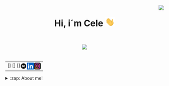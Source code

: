 <img align="right" src="https://visitor-badge.laobi.icu/badge?page_id=CeleDelgado.CeleDelgado" />

<h1 align="center">Hi, i´m Cele  <img src="./wave.gif" width="30px"></h1>
<h1 align="center">
    <img src="https://readme-typing-svg.herokuapp.com/?font=Righteous&size=35&center=true&vCenter=true&width=500&height=70&duration=4000&lines=Hei+hei!+👋;+I'm+Cele+!;" />
</h1>


<tabla alinear="derecha">
<tr>
<td>

<table align="right">
<tr>
<td>   
[<img align="right" alt="@___cele_ | Instagram" width="22px" src="./instagram.png" />]
[<img align="right" alt="Celeste-Delgado | Linkedin" width="22px" src="./descarga.png" />]
[<img align="right" alt="Cele-Delgado | Behance" width="22px" src="./behance.png" />]
</td>
</tr>
</table>


</td>
</tr>
</tabla>

<details>
  <summary>:zap: About me!</summary>

### ✨ I’m Celeste Delgado

⚡ Developer Full Stack in training at UNLAM- National University of Matanza

📍 I am in transition of the computer engineering career

🤓 I have work experience in the area of computer crimes and investigations as an Argentine Federal Police Officer
 and today I study different languages to work in that area since it is my passion
   
👾 I'm very curious and that's why you start studying programming 
 
</detalles>

<br />

---
<br/>

<h3 align="center"> <img src="./programming.png" width="25px" height="25px"> Languages and Tools</h3> 
<p align="center">
  

   <img src="./OS-MacOS-informational.svg" width="90px" height="25px">
   <img src="./OS-Windows-informational.svg" width="90px" height="25px">
   <img src="./Code-C++-informational.svg" width="90px" height="25px">
   <img src="./Code-C-informational.svg" width="90px" height="25px">
   <img src="./Code-HTML5-informational.svg" width="90px" height="25px">
   <img src="./Code-JavaScript-informational.svg" width="90px" height="25px">
   <img src="./Tools-Git-informational.svg" width="90px" height="25px">
   <img src="./Tools-GitHub-informational.svg" width="90px" height="25px">
   <img src="./Tools-AutoCAD-informational.svg" width="90px" height="25px">
   <img src="./Tools-AdobeLightroom-informational.svg" width="90px" height="25px">
   <img src="./Tools-AdobePhotoshop-informational.svg" width="90px" height="25px">
   <img src="./AdobeIllustrator-informational.svg" width="90px" height="25px">
   <img src="./Procreate-informational.svg" width="90px" height="25px">
   <img src="./Maya-informational.svg" width="90px" height="25px">
  
  
    
</p>


---


<h3 align="Center"> GitHub Stats </h3>

<div>
  <a href="https://github.com/CeleDelgado">
  <img height="180em" src="https://github-readme-stats.vercel.app/api?username=CeleDelgado&show_icons=true&theme=radical&include_all_commits=true&count_private=true"/>
  <img height="180em" src="https://github-readme-stats.vercel.app/api/top-langs/?username=CeleDelgado&layout=compact&langs_count=7&theme=radical"/>
</div>

  
  ---
  <br/>


<picture>
  <source
    media="(prefers-color-scheme: dark)"
    srcset="https://raw.githubusercontent.com/platane/snk/output/github-contribution-grid-snake-dark.svg"
  />
  <source
    media="(prefers-color-scheme: light)"
    srcset="https://raw.githubusercontent.com/platane/snk/output/github-contribution-grid-snake.svg"
  />
  <img
    alt="github contribution grid snake animation"
    src="https://raw.githubusercontent.com/platane/snk/output/github-contribution-grid-snake.svg"
  />
</picture>


 ---
  <br/>
                                                                                                                                                   

[instagram]: https://www.instagram.com/___cele_/
[linkedin]: https://www.linkedin.com/in/celeste-delgado
[behance]: https://www.behance.net/celedelgado



